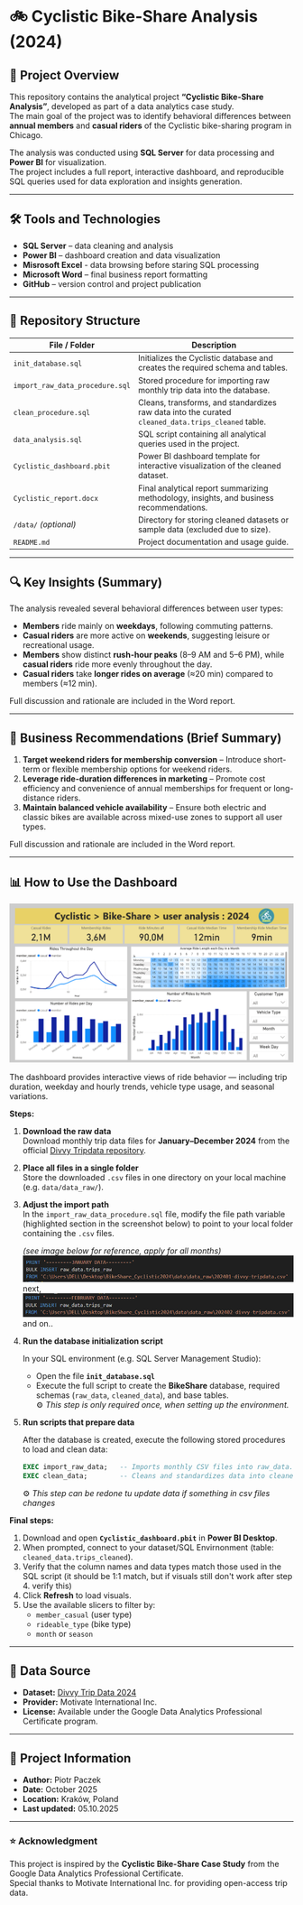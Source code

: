 # 🚲 Cyclistic Bike-Share Analysis (2024)

## 📘 Project Overview
This repository contains the analytical project **“Cyclistic Bike-Share Analysis”**, developed as part of a data analytics case study.  
The main goal of the project was to identify behavioral differences between **annual members** and **casual riders** of the Cyclistic bike-sharing program in Chicago.

The analysis was conducted using **SQL Server** for data processing and **Power BI** for visualization.  
The project includes a full report, interactive dashboard, and reproducible SQL queries used for data exploration and insights generation.

---

## 🛠️ Tools and Technologies
- **SQL Server** – data cleaning and analysis  
- **Power BI** – dashboard creation and data visualization  
- **Misrosoft Excel** - data browsing before staring SQL processing
- **Microsoft Word** – final business report formatting  
- **GitHub** – version control and project publication  

---

## 📂 Repository Structure
| File / Folder | Description |
|----------------|-------------|
| `init_database.sql` | Initializes the Cyclistic database and creates the required schema and tables. |
| `import_raw_data_procedure.sql` | Stored procedure for importing raw monthly trip data into the database. |
| `clean_procedure.sql` | Cleans, transforms, and standardizes raw data into the curated `cleaned_data.trips_cleaned` table. |
| `data_analysis.sql` | SQL script containing all analytical queries used in the project. |
| `Cyclistic_dashboard.pbit` | Power BI dashboard template for interactive visualization of the cleaned dataset. |
| `Cyclistic_report.docx` | Final analytical report summarizing methodology, insights, and business recommendations. |
| `/data/` *(optional)* | Directory for storing cleaned datasets or sample data (excluded due to size). |
| `README.md` | Project documentation and usage guide. |

---

## 🔍 Key Insights (Summary)
The analysis revealed several behavioral differences between user types:
- **Members** ride mainly on **weekdays**, following commuting patterns.  
- **Casual riders** are more active on **weekends**, suggesting leisure or recreational usage.  
- **Members** show distinct **rush-hour peaks** (8–9 AM and 5–6 PM), while **casual riders** ride more evenly throughout the day.  
- **Casual riders** take **longer rides on average** (≈20 min) compared to members (≈12 min).  



Full discussion and rationale are included in the Word report.

---

## 💼 Business Recommendations (Brief Summary)
1. **Target weekend riders for membership conversion** – Introduce short-term or flexible membership options for weekend riders.  
2. **Leverage ride-duration differences in marketing** – Promote cost efficiency and convenience of annual memberships for frequent or long-distance riders.  
3. **Maintain balanced vehicle availability** – Ensure both electric and classic bikes are available across mixed-use zones to support all user types.  

Full discussion and rationale are included in the Word report.

---
## 📊 How to Use the Dashboard

![Cyclistic Power BI Dashboard Preview](img/dashboard_img.png)

The dashboard provides interactive views of ride behavior — including trip duration, weekday and hourly trends, vehicle type usage, and seasonal variations.

**Steps:**

1. **Download the raw data**  
   Download monthly trip data files for **January–December 2024** from the official [Divvy Tripdata repository](https://divvy-tripdata.s3.amazonaws.com/index.html).

2. **Place all files in a single folder**  
   Store the downloaded `.csv` files in one directory on your local machine (e.g. `data/data_raw/`).

3. **Adjust the import path**  
   In the `import_raw_data_procedure.sql` file, modify the file path variable (highlighted section in the screenshot below) to point to your local folder containing the `.csv` files.

   *(see image below for reference, apply for all months)*  
   ![Import Procedure Example](img/import_path_example1.png)
   next,
   ![Import Procedure Example](img/import_path_example2.png)
   and on..

4. **Run the database initialization script**

   In your SQL environment (e.g. SQL Server Management Studio):  
   - Open the file **`init_database.sql`**  
   - Execute the full script to create the **BikeShare** database, required schemas (`raw_data`, `cleaned_data`), and base tables.  
   ⚙️ *This step is only required once, when setting up the environment.*

5. **Run scripts that prepare data**

   After the database is created, execute the following stored procedures to load and clean data:

   ```sql
   EXEC import_raw_data;   -- Imports monthly CSV files into raw_data.trips_raw
   EXEC clean_data;        -- Cleans and standardizes data into cleaned_data.trips_cleaned
    ```
    ⚙️ *This step can be redone tu update data if something in csv files changes*
    
**Final steps:**
1. Download and open **`Cyclistic_dashboard.pbit`** in **Power BI Desktop**.  
2. When prompted, connect to your dataset/SQL Envirnonment (table: `cleaned_data.trips_cleaned`).  
3. Verify that the column names and data types match those used in the SQL script (it should be 1:1 match, but if visuals still don't work after step 4. verify this) 
4. Click **Refresh** to load visuals.  
5. Use the available slicers to filter by:
   - `member_casual` (user type)  
   - `rideable_type` (bike type)  
   - `month` or `season`  

---

## 📁 Data Source
- **Dataset:** [Divvy Trip Data 2024](https://divvy-tripdata.s3.amazonaws.com/index.html)  
- **Provider:** Motivate International Inc.  
- **License:** Available under the Google Data Analytics Professional Certificate program.  

---

## 🧾 Project Information
- **Author:** Piotr Paczek  
- **Date:** October 2025  
- **Location:** Kraków, Poland  
- **Last updated:** 05.10.2025  

---


### ⭐ Acknowledgment
This project is inspired by the **Cyclistic Bike-Share Case Study** from the Google Data Analytics Professional Certificate.  
Special thanks to Motivate International Inc. for providing open-access trip data.

